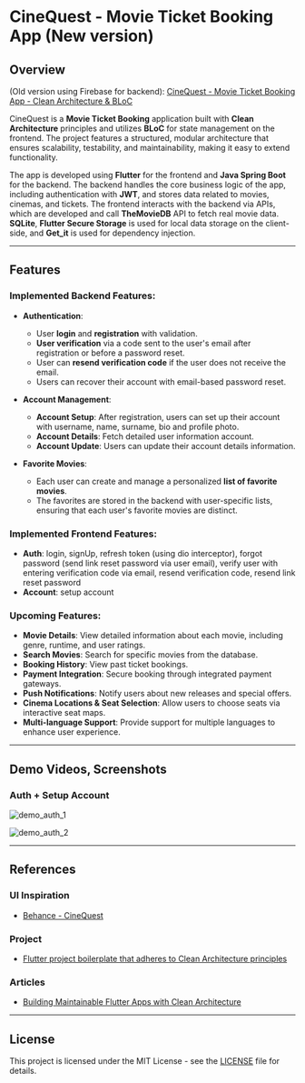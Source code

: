 # CineQuest - Movie Ticket Booking App (New version)

## Overview

(Old version using Firebase for backend): [CineQuest - Movie Ticket Booking App - Clean Architecture & BLoC](https://github.com/NguyenKhaiHoan/hnk_cinequest_movie)

CineQuest is a **Movie Ticket Booking** application built with **Clean Architecture** principles and utilizes **BLoC** for state management on the frontend. The project features a structured, modular architecture that ensures scalability, testability, and maintainability, making it easy to extend functionality.

The app is developed using **Flutter** for the frontend and **Java Spring Boot** for the backend. The backend handles the core business logic of the app, including authentication with **JWT**, and stores data related to movies, cinemas, and tickets. The frontend interacts with the backend via APIs, which are developed and call **TheMovieDB** API to fetch real movie data. **SQLite**, **Flutter Secure Storage** is used for local data storage on the client-side, and **Get_it** is used for dependency injection.

---

## Features

### Implemented Backend Features:

- **Authentication**:
  - User **login** and **registration** with validation.
  - **User verification** via a code sent to the user's email after registration or before a password reset.
  - User can **resend verification code** if the user does not receive the email.
  - Users can recover their account with email-based password reset.

- **Account Management**:
  - **Account Setup**: After registration, users can set up their account with username, name, surname, bio and profile photo.
  - **Account Details**: Fetch detailed user information account.
  - **Account Update**: Users can update their account details information.

- **Favorite Movies**:
  - Each user can create and manage a personalized **list of favorite movies**.
  - The favorites are stored in the backend with user-specific lists, ensuring that each user's favorite movies are distinct.

### Implemented Frontend Features:

- **Auth**: login, signUp, refresh token (using dio interceptor), forgot password (send link reset password via user email), verify user with entering verification code via email, resend verification code, resend link reset password
- **Account**: setup account

### Upcoming Features:

- **Movie Details**: View detailed information about each movie, including genre, runtime, and user ratings.
- **Search Movies**: Search for specific movies from the database.
- **Booking History**: View past ticket bookings.
- **Payment Integration**: Secure booking through integrated payment gateways.
- **Push Notifications**: Notify users about new releases and special offers.
- **Cinema Locations & Seat Selection**: Allow users to choose seats via interactive seat maps.
- **Multi-language Support**: Provide support for multiple languages to enhance user experience.

---

## Demo Videos, Screenshots

### Auth + Setup Account

![demo_auth_1](frontend/assets/demos/demo_auth_1.gif)

![demo_auth_2](frontend/assets/demos/demo_auth_2.gif)

---

## References

### UI Inspiration

- [Behance - CineQuest](https://www.behance.net/gallery/173303277/CineQuest?tracking_source=search_projects_appreciations|movie+ui+mobile+app&l=510)

### Project

- [Flutter project boilerplate that adheres to Clean Architecture principles](https://github.com/V0-MVP/flutter-bloc-clean-architecture-boilerplate)

### Articles

- [Building Maintainable Flutter Apps with Clean Architecture](https://medium.com/@mvpcatalyst/building-maintainable-flutter-apps-with-clean-architecture-991305ec1744)

---

## License

This project is licensed under the MIT License - see the [LICENSE](LICENSE) file for details.
